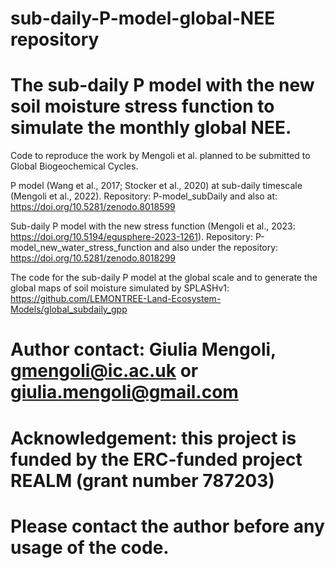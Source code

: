 # sub-daily-P-model-global-NEE repository
# The sub-daily P model with the new soil moisture stress function to simulate the monthly global NEE.

Code to reproduce the work by Mengoli et al. planned to be submitted to Global Biogeochemical Cycles. 

P model (Wang et al., 2017; Stocker et al., 2020) at sub-daily timescale (Mengoli et al., 2022). Repository: P-model_subDaily and also at: https://doi.org/10.5281/zenodo.8018599

Sub-daily P model with the new stress function (Mengoli et al., 2023: https://doi.org/10.5194/egusphere-2023-1261). Repository: P-model_new_water_stress_function and also under the repository: https://doi.org/10.5281/zenodo.8018299

The code for the sub-daily P model at the global scale and to generate the global maps of soil moisture simulated by SPLASHv1: https://github.com/LEMONTREE-Land-Ecosystem-Models/global_subdaily_gpp

# Author contact: Giulia Mengoli, gmengoli@ic.ac.uk or giulia.mengoli@gmail.com
# Acknowledgement: this project is funded by the ERC-funded project REALM (grant number 787203)
# Please contact the author before any usage of the code.

